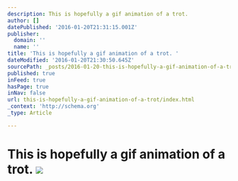```yaml
---
description: This is hopefully a gif animation of a trot.
author: []
datePublished: '2016-01-20T21:31:15.001Z'
publisher:
  domain: ''
  name: ''
title: 'This is hopefully a gif animation of a trot. '
dateModified: '2016-01-20T21:30:50.645Z'
sourcePath: _posts/2016-01-20-this-is-hopefully-a-gif-animation-of-a-trot.md
published: true
inFeed: true
hasPage: true
inNav: false
url: this-is-hopefully-a-gif-animation-of-a-trot/index.html
_context: 'http://schema.org'
_type: Article

---
```

# This is hopefully a gif animation of a trot. ![](https://the-grid-user-content.s3-us-west-2.amazonaws.com/ae36954d-08ca-4b8f-ba72-ea2526e778cd.png)